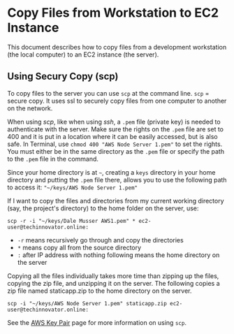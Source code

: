 # Copy Files from Workstation to EC2 Instance

This document describes how to copy files from a development workstation (the local computer) to an EC2 instance (the server).

## Using Secury Copy (scp)

To copy files to the server you can use ```scp``` at the command line. ```scp``` = secure copy. It uses ssl to securely copy files from one 
computer to another on the network.

When using *scp*, like when using *ssh*, a ```.pem``` file (private key) is needed to authenticate with the server. Make sure the rights on 
the ```.pem``` file  are set to 400 and it is put in a location where it can be easily accessed, but is also safe. In Terminal, use
```chmod 400 "AWS Node Server 1.pem"``` to set the rights. You must either be in the same directory as the ```.pem``` file or specify the path
to the ```.pem``` file in the command. 

Since your home directory is at ```~```, creating a ```keys``` directory in your home directory and putting the ```.pem``` file there, allows you
to use the following path to access it: ```"~/keys/AWS Node Server 1.pem"```

If I want to copy the files and directories from my current working directory (say, the project's directory) to the home folder on the server, use:

```
scp -r -i "~/keys/Dale Musser AWS1.pem" * ec2-user@techinnovator.online:
```

* ```-r``` means recursively go through and copy the directories
* ```*``` means copy all from the source directory
* ```:``` after IP address with nothing following means the home directory on the server

Copying all the files individually takes more time than zipping up the files, copying the zip file, and unzipping it on the server. The following
copies a zip file named staticapp.zip to the home directory on the server.

```
scp -i "~/keys/AWS Node Server 1.pem" staticapp.zip ec2-user@techinnovator.online:
```

See the [AWS Key Pair](aws_key_pair.md) page for more information on using ```scp```.

